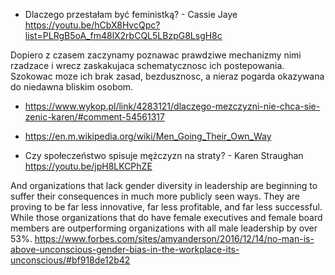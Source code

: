 - Dlaczego przestałam być feministką? - Cassie Jaye https://youtu.be/hCbX8HvcQpc?list=PLRgB5oA_fm48lX2rbCQL5LBzpG8LsgH8c

Dopiero z czasem zaczynamy poznawac prawdziwe mechanizmy nimi rzadzace i wrecz zaskakujaca schematycznosc ich postepowania. Szokowac moze ich brak zasad, bezdusznosc, a nieraz pogarda okazywana do niedawna bliskim osobom.

- https://www.wykop.pl/link/4283121/dlaczego-mezczyzni-nie-chca-sie-zenic-karen/#comment-54561317
- https://en.m.wikipedia.org/wiki/Men_Going_Their_Own_Way

- Czy społeczeństwo spisuje mężczyzn na straty? - Karen Straughan https://youtu.be/jpH8LKCPhZE


And organizations that lack gender diversity in leadership are beginning to suffer their consequences in much more publicly seen ways. They are proving to be far less innovative, far less profitable, and far less successful. While those organizations that do have female executives and female board members are outperforming organizations with all male leadership by over 53%. https://www.forbes.com/sites/amyanderson/2016/12/14/no-man-is-above-unconscious-gender-bias-in-the-workplace-its-unconscious/#bf918de12b42